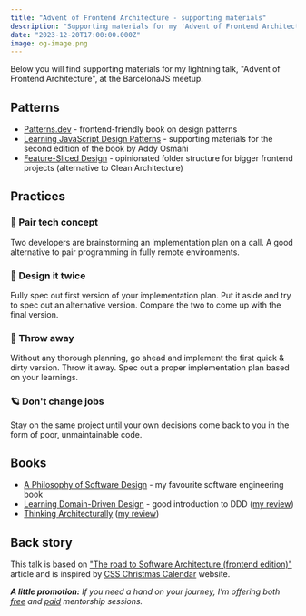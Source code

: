 ```yaml
---
title: "Advent of Frontend Architecture - supporting materials"
description: "Supporting materials for my 'Advent of Frontend Architecture' talk at BarcelonaJS"
date: "2023-12-20T17:00:00.000Z"
image: og-image.png
---
```


Below you will find supporting materials for my lightning talk, "Advent of Frontend Architecture", at the BarcelonaJS meetup.

## Patterns

- [Patterns.dev](https://www.patterns.dev/) - frontend-friendly book on design patterns
- [Learning JavaScript Design Patterns](https://addyosmani.com/learning-jsdp/) - supporting materials for the second edition of the book by Addy Osmani
- [Feature-Sliced Design](https://feature-sliced.design/) - opinionated folder structure for bigger frontend projects (alternative to Clean Architecture)

## Practices

### 🥂 Pair tech concept

Two developers are brainstorming an implementation plan on a call. A good alternative to pair programming in fully remote environments.

### 🍻 Design it twice

Fully spec out first version of your implementation plan. Put it aside and try to spec out an alternative version. Compare the two to come up with the final version.

### 🎊 Throw away

Without any thorough planning, go ahead and implement the first quick & dirty version. Throw it away. Spec out a proper implementation plan based on your learnings.

### 🪐 Don't change jobs

Stay on the same project until your own decisions come back to you in the form of poor, unmaintainable code.

## Books

- [A Philosophy of Software Design](https://www.goodreads.com/en/book/show/39996759) - my favourite software engineering book
- [Learning Domain-Driven Design](https://www.goodreads.com/book/show/57573212-learning-domain-driven-design) - good introduction to DDD ([my review](https://kalabro.tech/learning-domain-driven-design-book/))
- [Thinking Architecturally](https://tanzu.vmware.com/content/ebooks/thinking-architecturally) ([my review](https://kalabro.tech/thinking-architecturally/))

## Back story

This talk is based on ["The road to Software Architecture (frontend edition)"](https://kalabro.tech/road-to-software-architecture-frontend-edition/) article and is inspired by [CSS Christmas Calendar](https://csschristmascalendar.com/) website.

_**A little promotion:** If you need a hand on your journey, I'm offering both [free](https://adplist.org/mentors/kate-marshalkina) and [paid](https://topmate.io/kalabro) mentorship sessions._
